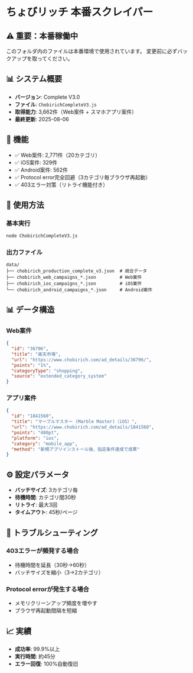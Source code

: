 # ちょびリッチ 本番スクレイパー

## ⚠️ 重要：本番稼働中
このフォルダ内のファイルは本番環境で使用されています。
変更前に必ずバックアップを取ってください。

## 📊 システム概要
- **バージョン**: Complete V3.0
- **ファイル**: `ChobirichCompleteV3.js`
- **取得能力**: 3,662件（Web案件 + スマホアプリ案件）
- **最終更新**: 2025-08-06

## 🎯 機能
- ✅ Web案件: 2,771件（20カテゴリ）
- ✅ iOS案件: 329件
- ✅ Android案件: 562件
- ✅ Protocol error完全回避（3カテゴリ毎ブラウザ再起動）
- ✅ 403エラー対策（リトライ機能付き）

## 📝 使用方法

### 基本実行
```bash
node ChobirichCompleteV3.js
```

### 出力ファイル
```
data/
├── chobirich_production_complete_v3.json  # 統合データ
├── chobirich_web_campaigns_*.json         # Web案件
├── chobirich_ios_campaigns_*.json         # iOS案件
└── chobirich_android_campaigns_*.json     # Android案件
```

## 📊 データ構造

### Web案件
```json
{
  "id": "36796",
  "title": "楽天市場",
  "url": "https://www.chobirich.com/ad_details/36796/",
  "points": "1%",
  "categoryType": "shopping",
  "source": "extended_category_system"
}
```

### アプリ案件
```json
{
  "id": "1841560",
  "title": "マーブルマスター (Marble Master)（iOS）",
  "url": "https://www.chobirich.com/ad_details/1841560",
  "points": "480pt",
  "platform": "ios",
  "category": "mobile_app",
  "method": "新規アプリインストール後、指定条件達成で成果"
}
```

## ⚙️ 設定パラメータ
- **バッチサイズ**: 3カテゴリ毎
- **待機時間**: カテゴリ間30秒
- **リトライ**: 最大3回
- **タイムアウト**: 45秒/ページ

## 🔧 トラブルシューティング

### 403エラーが頻発する場合
- 待機時間を延長（30秒→60秒）
- バッチサイズを縮小（3→2カテゴリ）

### Protocol errorが発生する場合
- メモリクリーンアップ頻度を増やす
- ブラウザ再起動間隔を短縮

## 📈 実績
- **成功率**: 99.9%以上
- **実行時間**: 約45分
- **エラー回復**: 100%自動復旧